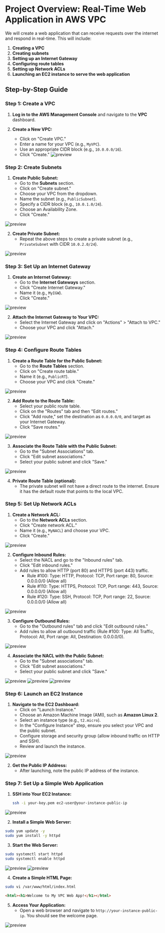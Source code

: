 # Project Overview: Real-Time Web Application in AWS VPC

We will create a web application that can receive requests over the internet and respond in real-time. This will include:

1. **Creating a VPC**
2. **Creating subnets**
3. **Setting up an Internet Gateway**
4. **Configuring route tables**
5. **Setting up Network ACLs**
6. **Launching an EC2 instance to serve the web application**

## Step-by-Step Guide

### Step 1: Create a VPC

1. **Log in to the AWS Management Console** and navigate to the **VPC** dashboard.

2. **Create a New VPC:**
   - Click on "Create VPC."
   - Enter a name for your VPC (e.g., `MyVPC`).
   - Use an appropriate CIDR block (e.g., `10.0.0.0/16`).
   - Click "Create."
![preview](images/task34.png)

### Step 2: Create Subnets

1. **Create Public Subnet:**
   - Go to the **Subnets** section.
   - Click on "Create subnet."
   - Choose your VPC from the dropdown.
   - Name the subnet (e.g., `PublicSubnet`).
   - Specify a CIDR block (e.g., `10.0.1.0/24`).
   - Choose an Availability Zone.
   - Click "Create."

![preview](images/task35.png)

2. **Create Private Subnet:**
   - Repeat the above steps to create a private subnet (e.g., `PrivateSubnet` with CIDR `10.0.2.0/24`).

![preview](images/task36.png)

### Step 3: Set Up an Internet Gateway

1. **Create an Internet Gateway:**
   - Go to the **Internet Gateways** section.
   - Click "Create Internet Gateway."
   - Name it (e.g., `MyIGW`).
   - Click "Create."

![preview](images/task37.png)

2. **Attach the Internet Gateway to Your VPC:**
   - Select the Internet Gateway and click on "Actions" > "Attach to VPC."
   - Choose your VPC and click "Attach."

![preview](images/task38.png)

### Step 4: Configure Route Tables

1. **Create a Route Table for the Public Subnet:**
   - Go to the **Route Tables** section.
   - Click on "Create route table."
   - Name it (e.g., `PublicRT`).
   - Choose your VPC and click "Create."

![preview](images/task39.png)

2. **Add Route to the Route Table:**
   - Select your public route table.
   - Click on the "Routes" tab and then "Edit routes."
   - Click "Add route," set the destination as `0.0.0.0/0`, and target as your Internet Gateway.
   - Click "Save routes."

![preview](images/task40.png)

3. **Associate the Route Table with the Public Subnet:**
   - Go to the "Subnet Associations" tab.
   - Click "Edit subnet associations."
   - Select your public subnet and click "Save."

![preview](images/task41.png)

4. **Private Route Table (optional):**
   - The private subnet will not have a direct route to the internet. Ensure it has the default route that points to the local VPC.

### Step 5: Set Up Network ACLs

1. **Create a Network ACL:**
   - Go to the **Network ACLs** section.
   - Click "Create network ACL."
   - Name it (e.g., `MyNACL`) and choose your VPC.
   - Click "Create."

![preview](images/task42.png)

2. **Configure Inbound Rules:**
   - Select the NACL and go to the "Inbound rules" tab.
   - Click "Edit inbound rules."
   - Add rules to allow HTTP (port 80) and HTTPS (port 443) traffic.
     - Rule #100: Type: HTTP, Protocol: TCP, Port range: 80, Source: 0.0.0.0/0 (Allow all)
     - Rule #110: Type: HTTPS, Protocol: TCP, Port range: 443, Source: 0.0.0.0/0 (Allow all)
     - Rule #120: Type: SSH, Protocol: TCP, Port range: 22, Source: 0.0.0.0/0 (Allow all)

![preview](images/task43.png)

3. **Configure Outbound Rules:**
   - Go to the "Outbound rules" tab and click "Edit outbound rules."
   - Add rules to allow all outbound traffic (Rule #100: Type: All Traffic, Protocol: All, Port range: All, Destination: 0.0.0.0/0).

![preview](images/task44.png)

4. **Associate the NACL with the Public Subnet:**
   - Go to the "Subnet associations" tab.
   - Click "Edit subnet associations."
   - Select your public subnet and click "Save."

![preview](images/task45.png)
![preview](images/task46.png)
![preview](images/task47.png)

### Step 6: Launch an EC2 Instance

1. **Navigate to the EC2 Dashboard:**
   - Click on "Launch Instance."
   - Choose an Amazon Machine Image (AMI), such as **Amazon Linux 2**.
   - Select an instance type (e.g., `t2.micro`).
   - In the "Configure Instance" step, ensure you select your VPC and the public subnet.
   - Configure storage and security group (allow inbound traffic on HTTP and SSH).
   - Review and launch the instance.

![preview](images/task48.png)

2. **Get the Public IP Address:**
   - After launching, note the public IP address of the instance.

###  Step 7: Set Up a Simple Web Application

1. **SSH into Your EC2 Instance:**
   ```bash
   ssh -i your-key.pem ec2-user@your-instance-public-ip
   ```

![preview](images/task49.png)

2. **Install a Simple Web Server:**
```bash
sudo yum update -y
sudo yum install -y httpd
```

3. **Start the Web Server:**
```bash
sudo systemctl start httpd
sudo systemctl enable httpd
```
![preview](images/task50.png)
![preview](images/task51.png)

4. **Create a Simple HTML Page:**
```bash
sudo vi /var/www/html/index.html
```
```html
<html><h1>Welcome to My VPC Web App!</h1></html>
```

5. **Access Your Application:**
   - Open a web browser and navigate to `http://your-instance-public-ip`. You should see the welcome page.

![preview](images/task52.png)